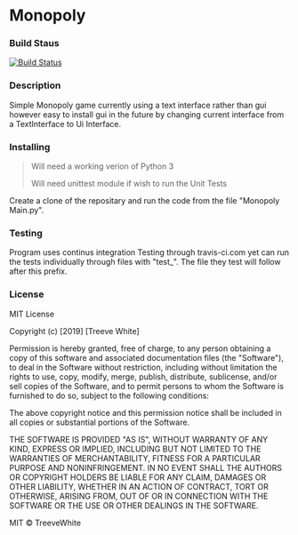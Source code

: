 # Monopoly
### Build Staus

[![Build Status](https://travis-ci.org/TreeveWhite/Monopoly.svg?branch=master)](https://travis-ci.org/TreeveWhite/Monopoly)

### Description
Simple Monopoly game currently using a text interface rather than gui however easy to install gui in the future by changing current interface
from a TextInterface to Ui Interface.

### Installing
> Will need a working verion of Python 3
>>
> Will need unittest module if wish to run the Unit Tests

Create a clone of the repositary and run the code from the file "Monopoly Main.py".

### Testing
Program uses continus integration Testing through travis-ci.com yet can run the tests individually through files with "test_".
The file they test will follow after this prefix.

### License
MIT License

Copyright (c) [2019] [Treeve White]

Permission is hereby granted, free of charge, to any person obtaining a copy
of this software and associated documentation files (the "Software"), to deal
in the Software without restriction, including without limitation the rights
to use, copy, modify, merge, publish, distribute, sublicense, and/or sell
copies of the Software, and to permit persons to whom the Software is
furnished to do so, subject to the following conditions:

The above copyright notice and this permission notice shall be included in all
copies or substantial portions of the Software.

THE SOFTWARE IS PROVIDED "AS IS", WITHOUT WARRANTY OF ANY KIND, EXPRESS OR
IMPLIED, INCLUDING BUT NOT LIMITED TO THE WARRANTIES OF MERCHANTABILITY,
FITNESS FOR A PARTICULAR PURPOSE AND NONINFRINGEMENT. IN NO EVENT SHALL THE
AUTHORS OR COPYRIGHT HOLDERS BE LIABLE FOR ANY CLAIM, DAMAGES OR OTHER
LIABILITY, WHETHER IN AN ACTION OF CONTRACT, TORT OR OTHERWISE, ARISING FROM,
OUT OF OR IN CONNECTION WITH THE SOFTWARE OR THE USE OR OTHER DEALINGS IN THE
SOFTWARE.

MIT © TreeveWhite
